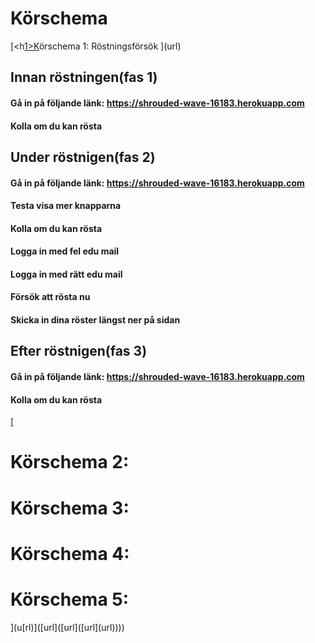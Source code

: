 # Körschema

[<h[1>K]([url]([url]([url](url))))örschema 1: Röstningsförsök </h1>](url)

## Innan röstningen(fas 1) 

#### Gå in på följande länk: https://shrouded-wave-16183.herokuapp.com 
#### Kolla om du kan rösta

## Under röstnigen(fas 2)

#### Gå in på följande länk: https://shrouded-wave-16183.herokuapp.com 
#### Testa visa mer knapparna 
#### Kolla om du kan rösta
#### Logga in med fel edu mail
#### Logga in med rätt edu mail
#### Försök att rösta nu
#### Skicka in dina röster längst ner på sidan

## Efter röstnigen(fas 3) 

#### Gå in på följande länk: https://shrouded-wave-16183.herokuapp.com 
#### Kolla om du kan rösta

[<h1>Körschema 2:  </h1> 
 
<h1>Körschema 3:  </h1> 

<h1>Körschema 4:  </h1> 

<h1>Körschema 5:  </h1> 
](u[rl)]([url]([url]([url](url))))



